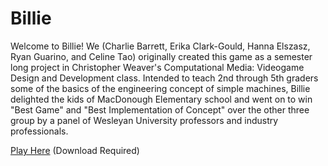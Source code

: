 # Billie

Welcome to Billie! We (Charlie Barrett, Erika Clark-Gould,  Hanna Elszasz, Ryan Guarino, and Celine Tao) originally created this game as a semester long project in Christopher Weaver's Computational Media: Videogame Design and Development class. Intended to teach 2nd through 5th graders some of the basics of the engineering concept of simple machines, Billie delighted the kids of MacDonough Elementary school and went on to win "Best Game" and "Best Implementation of Concept" over the other three group by a panel of Wesleyan University professors and industry professionals. 

[Play Here](https://cbarrett32.itch.io/billie)
(Download Required)
